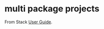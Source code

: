 # multi package projects

From Stack [User Guide](https://docs.haskellstack.org/en/stable/GUIDE/#multi-package-projects).

